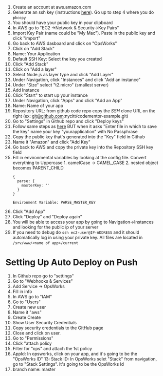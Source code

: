 1. Create an account at aws.amazon.com
2. Generate an ssh key (instructions [here](https://help.github.com/articles/generating-ssh-keys/)). Go up to step 4 where you do `pbcopy`
3. You should have your public key in your clipboard
4. In AWS go to "EC2 ->Network & Security->Key Pairs"
5. Import Key Pair (name could be "My Mac"). Paste in the public key and click "import"
6. Go back to AWS dasboard and click on "OpsWorks"
7. Click on "Add Stack"
  1. Name: Your Application
  2. Default SSH Key: Select the key you created
  3. Click "Add Stack"
8. Click on "Add a layer"
  1. Select Node.js as layer type and click "Add Layer"
9. Under Navigation, click "Instances" and click "Add an instance"
  1. Under "Size" select "t2.micro" (smallest server)
  2. Add Instance
  3. Click "Start" to start up your instance
10. Under Navigation, click "Apps" and click "Add an App"
  1. Name: Name of your app
  2. Repository URL: from github code repo copy the *SSH* clone URL on the right (ex: git@github.com:nycitt/codementor-example.git)
  3. Go to "Settings" in Github repo and click "Deploy keys"
  4. Follow same steps as [here](https://help.github.com/articles/generating-ssh-keys/) BUT when it asks "Enter file in which to save the key" name your key "yourapplication" with No Passphrase
  5. Copy the public key that's generated into the "Key" field in Github
  6. Name it "Amazon" and click "Add Key"
  7. Go back to AWS and copy the private key into the Repository SSH key field
  8. Fill in environmental variables by looking at the config file. Convert everything to Uppercase
    1. camelCase -> CAMEL_CASE
    2. nested object becomes PARENT_CHILD
      ```
      {
        parse: {
          masterKey: ''
        }
      }

      Environment Variable: PARSE_MASTER_KEY
      ```
  9. Click "Add App"
  10. Click "Deploy" and "Deploy again"
11. You will be able to access your app by going to Navigation->Instances and looking for the public ip of your server
12. If you need to debug do `ssh ec2-user@IP-ADDRESS` and it should automatically log in using your private key. All files are located in `/srv/www/<name of app>/current`

# Setting Up Auto Deploy on Push
1. In Github repo go to "settings"
2. Go to "Webhooks & Services"
3. Add Service -> OpsWorks
4. Fill in info
  1. In AWS go to "IAM"
  2. Go to "Users"
  3. Create new user
  4. Name it "aws"
  5. Create Create
  6. Show User Security Credentials
  7. Copy security credentials to the GitHub page
  8. Close and click on user. 
  9. Go to "Permissions"
  10. Click "attach policy
  11. Filter for "ops" and attach the 1st policy
  12. AppId: In opsworks, click on your app, and it's going to be the "OpsWorks ID"
  13: Stack ID: In OpsWorks selet "Stack" from navigation, go to "Stack Settings". It's going to be the OpsWorks Id
  14. branch name: master